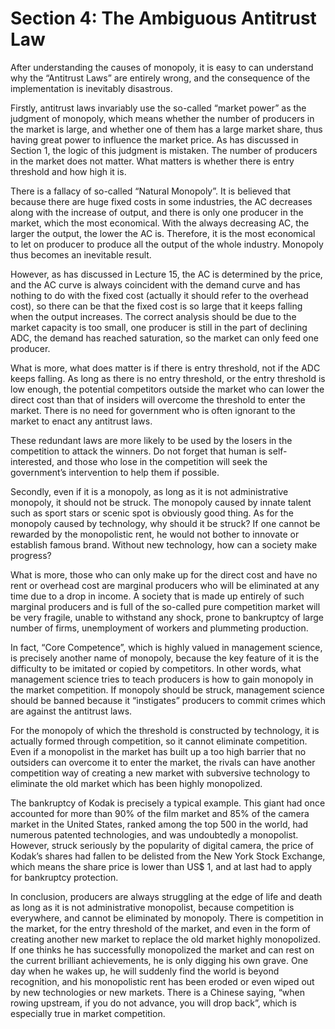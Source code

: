 # Section 4: The Ambiguous Antitrust Law

After understanding the causes of monopoly, it is easy to can understand why the “Antitrust Laws” are entirely wrong, and the consequence of the implementation is inevitably disastrous.

Firstly, antitrust laws invariably use the so-called “market power” as the judgment of monopoly, which means whether the number of producers in the market is large, and whether one of them has a large market share, thus having great power to influence the market price. As has discussed in Section 1, the logic of this judgment is mistaken. The number of producers in the market does not matter. What matters is whether there is entry threshold and how high it is.

There is a fallacy of so-called “Natural Monopoly”. It is believed that because there are huge fixed costs in some industries, the AC decreases along with the increase of output, and there is only one producer in the market, which the most economical. With the always decreasing AC, the larger the output, the lower the AC is. Therefore, it is the most economical to let on producer to produce all the output of the whole industry. Monopoly thus becomes an inevitable result.

However, as has discussed in Lecture 15, the AC is determined by the price, and the AC curve is always coincident with the demand curve and has nothing to do with the fixed cost (actually it should refer to the overhead cost), so there can be that the fixed cost is so large that it keeps falling when the output increases. The correct analysis should be due to the market capacity is too small, one producer is still in the part of declining ADC, the demand has reached saturation, so the market can only feed one producer.

What is more, what does matter is if there is entry threshold, not if the ADC keeps falling. As long as there is no entry threshold, or the entry threshold is low enough, the potential competitors outside the market who can lower the direct cost than that of insiders will overcome the threshold to enter the market. There is no need for government who is often ignorant to the market to enact any antitrust laws.

These redundant laws are more likely to be used by the losers in the competition to attack the winners. Do not forget that human is self-interested, and those who lose in the competition will seek the government’s intervention to help them if possible.

Secondly, even if it is a monopoly, as long as it is not administrative monopoly, it should not be struck. The monopoly caused by innate talent such as sport stars or scenic spot is obviously good thing. As for the monopoly caused by technology, why should it be struck? If one cannot be rewarded by the monopolistic rent, he would not bother to innovate or establish famous brand. Without new technology, how can a society make progress?

What is more, those who can only make up for the direct cost and have no rent or overhead cost are marginal producers who will be eliminated at any time due to a drop in income. A society that is made up entirely of such marginal producers and is full of the so-called pure competition market will be very fragile, unable to withstand any shock, prone to bankruptcy of large number of firms, unemployment of workers and plummeting production.

In fact, “Core Competence”, which is highly valued in management science, is precisely another name of monopoly, because the key feature of it is the difficulty to be imitated or copied by competitors. In other words, what management science tries to teach producers is how to gain monopoly in the market competition.  If monopoly should be struck, management science should be banned because it “instigates” producers to commit crimes which are against the antitrust laws.

For the monopoly of which the threshold is constructed by technology, it is actually formed through competition, so it cannot eliminate competition. Even if a monopolist in the market has built up a too high barrier that no outsiders can overcome it to enter the market, the rivals can have another competition way of creating a new market with subversive technology to eliminate the old market which has been highly monopolized.

The bankruptcy of Kodak is precisely a typical example. This giant had once accounted for more than 90% of the film market and 85% of the camera market in the United States, ranked among the top 500 in the world, had numerous patented technologies, and was undoubtedly a monopolist. However, struck seriously by the popularity of digital camera, the price of Kodak’s shares had fallen to be delisted from the New York Stock Exchange, which means the share price is lower than US$ 1, and at last had to apply for bankruptcy protection.

In conclusion, producers are always struggling at the edge of life and death as long as it is not administrative monopolist, because competition is everywhere, and cannot be eliminated by monopoly. There is competition in the market, for the entry threshold of the market, and even in the form of creating another new market to replace the old market highly monopolized. If one thinks he has successfully monopolized the market and can rest on the current brilliant achievements, he is only digging his own grave. One day when he wakes up, he will suddenly find the world is beyond recognition, and his monopolistic rent has been eroded or even wiped out by new technologies or new markets. There is a Chinese saying, “when rowing upstream, if you do not advance, you will drop back”, which is especially true in market competition.
